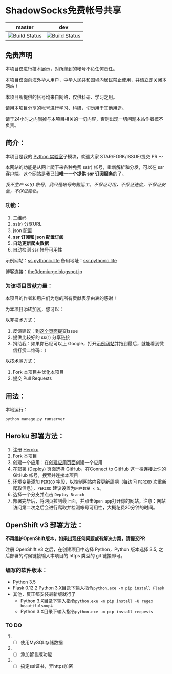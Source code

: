 # ShadowSocks免费帐号共享

| **master** | **dev** |
|--------|--------|
| [![Build Status](https://travis-ci.org/the0demiurge/ShadowSocksShare-OpenShift.svg?branch=master)](https://travis-ci.org/the0demiurge/ShadowSocksShare-OpenShift) | [![Build Status](https://travis-ci.org/the0demiurge/ShadowSocksShare-OpenShift.svg?branch=dev)](https://travis-ci.org/the0demiurge/ShadowSocksShare-OpenShift) |

## 免责声明

本项目仅进行技术展示，对所爬到的帐号不负任何责任。

本项目仅面向海外华人用户，中华人民共和国境内居民禁止使用，并请立即关闭本网站！

本项目所提供的帐号均来自网络，仅供科研、学习之用。

请用本项目分享的帐号进行学习、科研，切勿用于其他用途。

请于24小时之内删掉与本项目相关的一切内容，否则出现一切问题本站作者概不负责。

## 简介：

本项目是我的 [Python 实验室](https://github.com/the0demiurge/Python-Scripts)子模块，欢迎大家 STAR/FORK/ISSUE/提交 PR ～

本网站的功能是从网上爬下来各种免费 ss(r) 帐号，重新解析和分发，可以在 ssr 客户端。这个网站是我已知**唯一一个提供 ssr 订阅服务**的了。

*我不生产 ss(r) 帐号，我只是帐号的搬运工。不保证可用，不保证速度，不保证安全，不保证隐私。*


### 功能：

1. 二维码
2. ss(r) 分享URL
3. json 配置
4. **ssr 订阅和 json 配置订阅**
5. **自动更新爬虫数据**
6. 自动检测 ssr 帐号可用性


示例网站：[ss.pythonic.life](http://ss.pythonic.life)
备用地址：[ssr.pythonic.life](http://ssr.pythonic.life)

博客连接：[the0demiurge.blogspot.jp](https://the0demiurge.blogspot.jp/2017/07/shadowsocks.html)

### 为该项目贡献力量：
本项目的作者和用户们为您的所有贡献表示由衷的感谢！

为本项目添砖加瓦，您可以：

以非技术方式：

1. 反馈建议：到[这个页面](https://github.com/the0demiurge/ShadowSocksShare-OpenShift/issues)提交Issue
2. 提供比较好的 ss(r) 分享链接
3. 捐助我：如果你已经可以上 Google，打开[示例网站](http://ss.pythonic.life)并拖到最后，就能看到微信打赏二维码：）

以技术类方式：

1. Fork 本项目并优化本项目
2. 提交 Pull Requests

## 用法：
本地运行：

`python manage.py runserver`

## Heroku 部署方法：
1. 注册 [Heroku](https://heroku.com) 
2. Fork 本项目
3. 创建一个应用：在[创建应用页面](https://dashboard.heroku.com/new-app)创建一个应用
4. 在部署 (Deploy) 页面选择 GitHub，在Connect to GitHub 这一栏连接上你的 GitHub 帐号，搜索并连接本项目
6. 环境变量添加 `PERIOD` 字段，以控制网站内容更新周期（每访问 `PERIOD` 次重新爬取信息），`PERIOD` 建议设置为`用户数量 × 5`。
7. 选择一个分支并点击 `Deploy Branch`
8. 部署完毕后，将网页拉到最上面，并点击`Open app`打开你的网站。注意：网站访问第二次之后会进行爬取并检测帐号可用性，大概花费20分钟的时间。

## OpenShift v3 部署方法：

**不再维护OpenShift版本，如果出现任何问题或有解决方案，请提交PR**

注册 OpenShift v3 之后，在创建项目中选择 Python，Python 版本选择 3.5, 之后部署的时候链接输入本项目的 https 类型的 git 链接即可。

### 编写的软件版本：

* Python 3.5
* Flask 0.12.2  Python 3.X目录下输入指令`python.exe -m pip install Flask`
* 其他，反正都安装最新版就行了 
  * Python 3.X目录下输入指令`python.exe -m pip install -U regex beautifulsoup4`
  * Python 3.X目录下输入指令`python.exe -m pip install requests`

### TO DO

1. - [ ] 使用MySQL存储数据
2. - [ ] 添加留言版功能
3. - [ ] 搞定ssl证书，弄https加密
